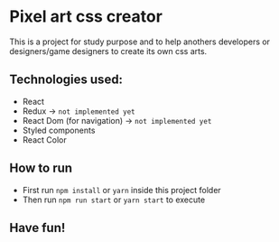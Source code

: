 # Pixel art css creator
This is a project for study purpose and to help anothers developers or designers/game designers to create its own css arts.

## Technologies used:
- React
- Redux -> `not implemented yet`
- React Dom (for navigation) -> `not implemented yet`
- Styled components
- React Color

## How to run
- First run `npm install` or `yarn` inside this project folder
- Then run `npm run start` or `yarn start` to execute

## Have fun!